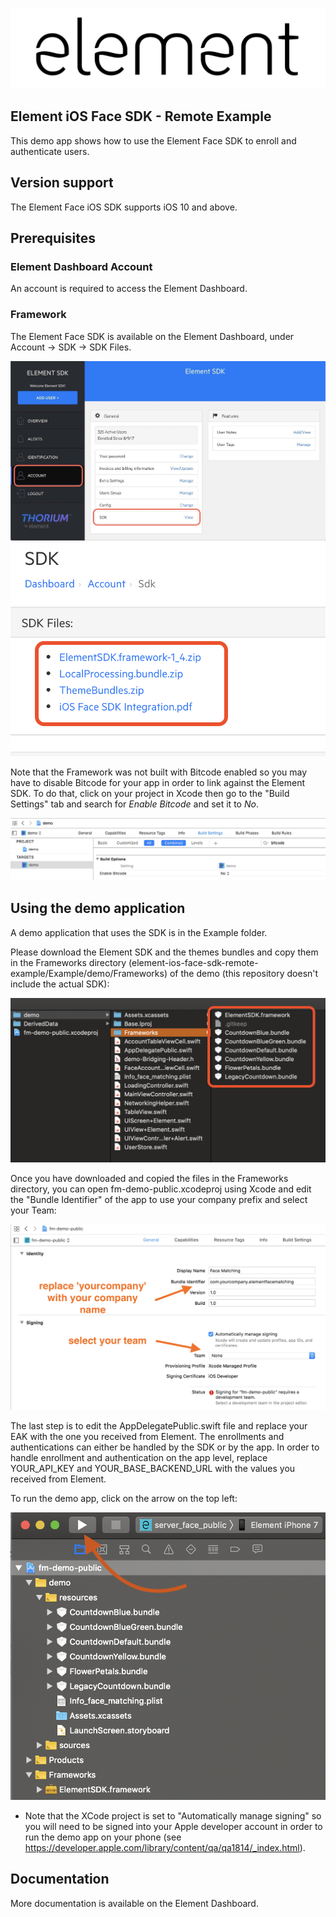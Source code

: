 ![element](https://github.com/Element1/element-ios-face-sdk-remote-example/raw/master/images/element.png "element")

## Element iOS Face SDK - Remote Example

This demo app shows how to use the Element Face SDK to enroll and authenticate users.

## Version support

The Element Face iOS SDK supports iOS 10 and above.

## Prerequisites

### Element Dashboard Account
An account is required to access the Element Dashboard.

### Framework
The Element Face SDK is available on the Element Dashboard, under Account -> SDK -> SDK Files.

![dashboard-account](https://github.com/Element1/element-ios-face-sdk-remote-example/raw/master/images/dashboard-account.jpg "dashboard-account")
![dashboard-sdk-files](https://github.com/Element1/element-ios-face-sdk-remote-example/raw/master/images/dashboard-sdk-files.png "dashboard-sdk-files")

Note that the Framework was not built with Bitcode enabled so you may have to disable Bitcode for your app in order to link against the Element SDK.  To do that, click on your project in Xcode then go to the "Build Settings" tab and search for *Enable Bitcode* and set it to *No*.

![bitcode_off](https://github.com/Element1/element-ios-face-sdk-remote-example/raw/master/images/bitcode_off.png "bitcode_off")


## Using the demo application

A demo application that uses the SDK is in the Example folder.

Please download the Element SDK and the themes bundles and copy them in the Frameworks directory (element-ios-face-sdk-remote-example/Example/demo/Frameworks) of the demo (this repository doesn't include the actual SDK):

![framework](https://github.com/Element1/element-ios-face-sdk-remote-example/raw/master/images/framework_location.png "framework")

Once you have downloaded and copied the files in the Frameworks directory, you can open fm-demo-public.xcodeproj using Xcode and edit the "Bundle Identifier" of the app to use your company prefix and select your Team:

![bundle_and_company](https://github.com/Element1/element-ios-face-sdk-remote-example/raw/master/images/bundle_and_company.png "bundle_and_company")

The last step is to edit the AppDelegatePublic.swift file and replace your EAK with the one you received from Element.  The enrollments and authentications can either be handled by the SDK or by the app.  In order to handle enrollment and authentication on the app level, replace YOUR_API_KEY and YOUR_BASE_BACKEND_URL with the values you received from Element.

To run the demo app, click on the arrow on the top left:

![run](https://github.com/Element1/element-ios-face-sdk-remote-example/raw/master/images/run.png "run")

- Note that the XCode project is set to "Automatically manage signing" so you will need to be signed into your Apple developer account in order to run the demo app on your phone (see https://developer.apple.com/library/content/qa/qa1814/_index.html).

## Documentation

More documentation is available on the Element Dashboard.
